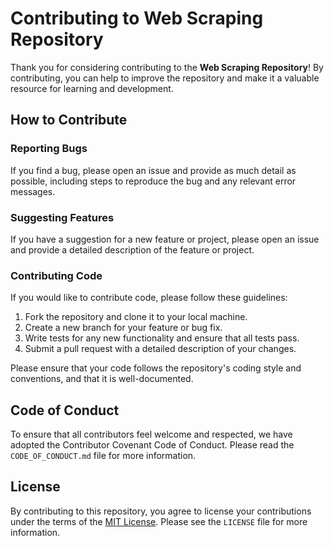 # Contributing to Web Scraping Repository

Thank you for considering contributing to the **Web Scraping Repository**! By contributing, you can help to improve the repository and make it a valuable resource for learning and development.

## How to Contribute

### Reporting Bugs

If you find a bug, please open an issue and provide as much detail as possible, including steps to reproduce the bug and any relevant error messages.

### Suggesting Features

If you have a suggestion for a new feature or project, please open an issue and provide a detailed description of the feature or project.

### Contributing Code

If you would like to contribute code, please follow these guidelines:

1. Fork the repository and clone it to your local machine.
2. Create a new branch for your feature or bug fix.
3. Write tests for any new functionality and ensure that all tests pass.
4. Submit a pull request with a detailed description of your changes.

Please ensure that your code follows the repository's coding style and conventions, and that it is well-documented.

## Code of Conduct

To ensure that all contributors feel welcome and respected, we have adopted the Contributor Covenant Code of Conduct. Please read the `CODE_OF_CONDUCT.md` file for more information.

## License

By contributing to this repository, you agree to license your contributions under the terms of the [MIT License](LICENSE). Please see the `LICENSE` file for more information.
